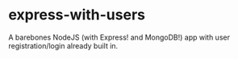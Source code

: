 express-with-users
==================

A barebones NodeJS (with Express! and MongoDB!) app with user registration/login already built in.
